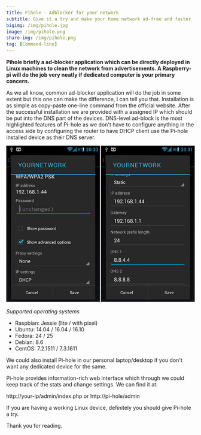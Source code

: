 ```yaml
---
title: Pihole - Adblocker for your network
subtitle: Give it a try and make your home network ad-free and faster
bigimg: /img/pihole.jpg
image: /img/pihole.png
share-img: /img/pihole.png
tag: [Command-line]
---
```


**Pihole briefly a ad-blocker application which can be directly deployed in Linux machines to clean the network from advertisements. A Raspberry-pi will do the job very neatly if dedicated computer is your primary concern.**

As we all know, common ad-blocker application will do the job in some extent but this one can make the difference, I can tell you that. Installation is as simple as copy-paste one-line command from the official website. After the successful installation we are provided with a assigned IP which should be put into the DNS part of the devices. DNS-level ad-block is the most highlighted features of Pi-hole as we don't have to configure anything in the access side by configuring the router to have DHCP client use the Pi-hole installed device as their DNS server.

![android_dns_setting](/img/dns.jpg)

*Supported operating systems*

+ Raspbian: Jessie (lite / with pixel)
+ Ubuntu: 14.04 / 16.04 / 16.10
+ Fedora: 24 / 25
+ Debian: 8.6
+ CentOS: 7.2.1511 / 7.3.1611

We could also install Pi-hole in our personal laptop/desktop if you don't want any dedicated device for the same. 

Pi-hole provides information-rich web interface which through we could keep track of the stats and change settings. We can find it at:

http://your-ip/admin/index.php or http://pi-hole/admin

If you are having a working Linux device, definitely you should give Pi-hole a try. 

Thank you for reading.
